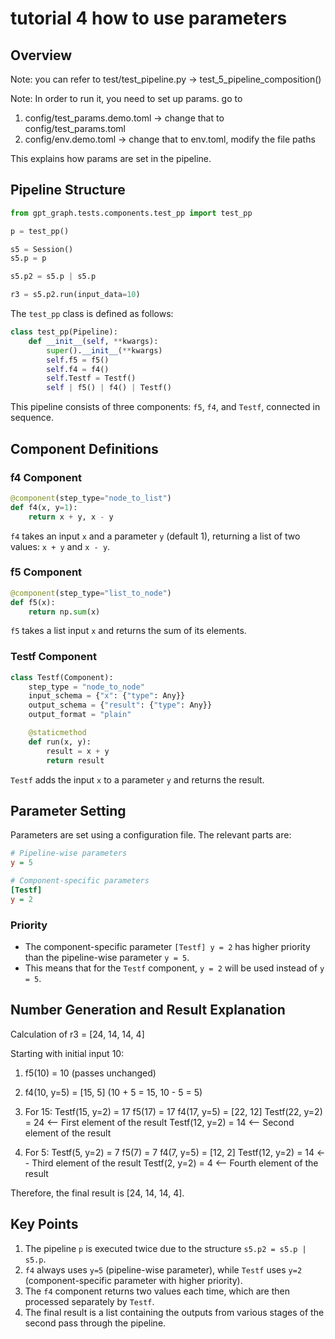 # tutorial 4 how to use parameters

## Overview

Note: you can refer to test/test_pipeline.py -> test_5_pipeline_composition()

Note: In order to run it, you need to set up params. go to 
1. config/test_params.demo.toml -> change that to config/test_params.toml
2. config/env.demo.toml -> change that to env.toml, modify the file paths

This explains how params are set in the pipeline.


## Pipeline Structure
```python
from gpt_graph.tests.components.test_pp import test_pp

p = test_pp()

s5 = Session()
s5.p = p

s5.p2 = s5.p | s5.p

r3 = s5.p2.run(input_data=10)
```

The `test_pp` class is defined as follows:

```python
class test_pp(Pipeline):
    def __init__(self, **kwargs):
        super().__init__(**kwargs)
        self.f5 = f5()
        self.f4 = f4()
        self.Testf = Testf()
        self | f5() | f4() | Testf()
```

This pipeline consists of three components: `f5`, `f4`, and `Testf`, connected in sequence.

## Component Definitions

### f4 Component

```python
@component(step_type="node_to_list")
def f4(x, y=1):
    return x + y, x - y
```

`f4` takes an input `x` and a parameter `y` (default 1), returning a list of two values: `x + y` and `x - y`.

### f5 Component

```python
@component(step_type="list_to_node")
def f5(x):
    return np.sum(x)
```

`f5` takes a list input `x` and returns the sum of its elements.

### Testf Component

```python
class Testf(Component):
    step_type = "node_to_node"
    input_schema = {"x": {"type": Any}}
    output_schema = {"result": {"type": Any}}
    output_format = "plain"

    @staticmethod
    def run(x, y):
        result = x + y
        return result
```

`Testf` adds the input `x` to a parameter `y` and returns the result.

## Parameter Setting

Parameters are set using a configuration file. The relevant parts are:

```ini
# Pipeline-wise parameters
y = 5

# Component-specific parameters
[Testf]
y = 2

```

### Priority

- The component-specific parameter `[Testf] y = 2` has higher priority than the pipeline-wise parameter `y = 5`.
- This means that for the `Testf` component, `y = 2` will be used instead of `y = 5`.


## Number Generation and Result Explanation

Calculation of r3 = [24, 14, 14, 4]

Starting with initial input 10:

1. f5(10) = 10 (passes unchanged)

2. f4(10, y=5) = [15, 5]
   (10 + 5 = 15, 10 - 5 = 5)

3. For 15:
   Testf(15, y=2) = 17
   f5(17) = 17
   f4(17, y=5) = [22, 12]
   Testf(22, y=2) = 24  <-- First element of the result
   Testf(12, y=2) = 14  <-- Second element of the result

4. For 5:
   Testf(5, y=2) = 7
   f5(7) = 7
   f4(7, y=5) = [12, 2]
   Testf(12, y=2) = 14  <-- Third element of the result
   Testf(2, y=2) = 4    <-- Fourth element of the result

Therefore, the final result is [24, 14, 14, 4].

## Key Points

1. The pipeline `p` is executed twice due to the structure `s5.p2 = s5.p | s5.p`.
2. `f4` always uses `y=5` (pipeline-wise parameter), while `Testf` uses `y=2` (component-specific parameter with higher priority).
3. The `f4` component returns two values each time, which are then processed separately by `Testf`.
4. The final result is a list containing the outputs from various stages of the second pass through the pipeline.
